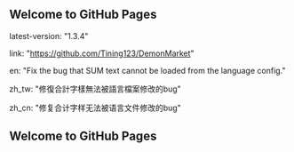 ## Welcome to GitHub Pages
latest-version: "1.3.4"


link: "https://github.com/Tining123/DemonMarket"


en: "Fix the bug that SUM text cannot be loaded from the language config."


zh_tw: "修復合計字樣無法被語言檔案修改的bug"


zh_cn: "修复合计字样无法被语言文件修改的bug"

## Welcome to GitHub Pages
